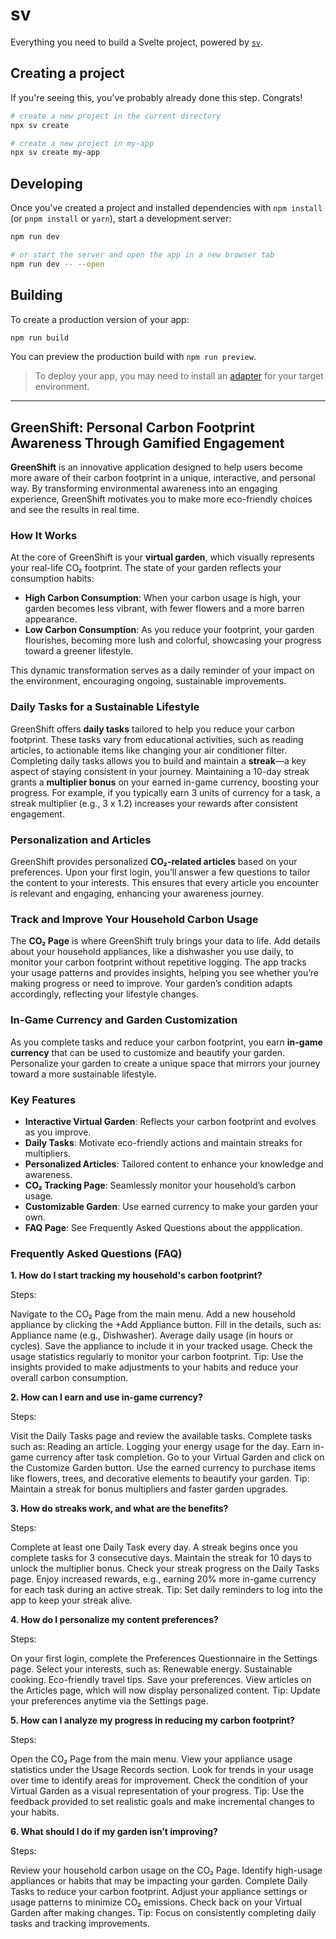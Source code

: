 # sv

Everything you need to build a Svelte project, powered by [`sv`](https://github.com/sveltejs/cli).

## Creating a project

If you're seeing this, you've probably already done this step. Congrats!

```bash
# create a new project in the current directory
npx sv create

# create a new project in my-app
npx sv create my-app
```

## Developing

Once you've created a project and installed dependencies with `npm install` (or `pnpm install` or `yarn`), start a development server:

```bash
npm run dev

# or start the server and open the app in a new browser tab
npm run dev -- --open
```

## Building

To create a production version of your app:

```bash
npm run build
```

You can preview the production build with `npm run preview`.

> To deploy your app, you may need to install an [adapter](https://svelte.dev/docs/kit/adapters) for your target environment.

---

## GreenShift: Personal Carbon Footprint Awareness Through Gamified Engagement

**GreenShift** is an innovative application designed to help users become more aware of their carbon footprint in a unique, interactive, and personal way. By transforming environmental awareness into an engaging experience, GreenShift motivates you to make more eco-friendly choices and see the results in real time.

### How It Works

At the core of GreenShift is your **virtual garden**, which visually represents your real-life CO₂ footprint. The state of your garden reflects your consumption habits:

- **High Carbon Consumption**: When your carbon usage is high, your garden becomes less vibrant, with fewer flowers and a more barren appearance.
- **Low Carbon Consumption**: As you reduce your footprint, your garden flourishes, becoming more lush and colorful, showcasing your progress toward a greener lifestyle.

This dynamic transformation serves as a daily reminder of your impact on the environment, encouraging ongoing, sustainable improvements.

### Daily Tasks for a Sustainable Lifestyle

GreenShift offers **daily tasks** tailored to help you reduce your carbon footprint. These tasks vary from educational activities, such as reading articles, to actionable items like changing your air conditioner filter. Completing daily tasks allows you to build and maintain a **streak**—a key aspect of staying consistent in your journey. Maintaining a 10-day streak grants a **multiplier bonus** on your earned in-game currency, boosting your progress. For example, if you typically earn 3 units of currency for a task, a streak multiplier (e.g., 3 x 1.2) increases your rewards after consistent engagement.

### Personalization and Articles

GreenShift provides personalized **CO₂-related articles** based on your preferences. Upon your first login, you’ll answer a few questions to tailor the content to your interests. This ensures that every article you encounter is relevant and engaging, enhancing your awareness journey.

### Track and Improve Your Household Carbon Usage

The **CO₂ Page** is where GreenShift truly brings your data to life. Add details about your household appliances, like a dishwasher you use daily, to monitor your carbon footprint without repetitive logging. The app tracks your usage patterns and provides insights, helping you see whether you’re making progress or need to improve. Your garden’s condition adapts accordingly, reflecting your lifestyle changes.

### In-Game Currency and Garden Customization

As you complete tasks and reduce your carbon footprint, you earn **in-game currency** that can be used to customize and beautify your garden. Personalize your garden to create a unique space that mirrors your journey toward a more sustainable lifestyle.

### Key Features

- **Interactive Virtual Garden**: Reflects your carbon footprint and evolves as you improve.
- **Daily Tasks**: Motivate eco-friendly actions and maintain streaks for multipliers.
- **Personalized Articles**: Tailored content to enhance your knowledge and awareness.
- **CO₂ Tracking Page**: Seamlessly monitor your household’s carbon usage.
- **Customizable Garden**: Use earned currency to make your garden your own.
- **FAQ Page**: See Frequently Asked Questions about the appplication.

### Frequently Asked Questions (FAQ)

**1. How do I start tracking my household's carbon footprint?**

Steps:

Navigate to the CO₂ Page from the main menu.
Add a new household appliance by clicking the +Add Appliance button.
Fill in the details, such as:
Appliance name (e.g., Dishwasher).
Average daily usage (in hours or cycles).
Save the appliance to include it in your tracked usage.
Check the usage statistics regularly to monitor your carbon footprint.
Tip: Use the insights provided to make adjustments to your habits and reduce your overall carbon consumption.

**2. How can I earn and use in-game currency?**

Steps:

Visit the Daily Tasks page and review the available tasks.
Complete tasks such as:
Reading an article.
Logging your energy usage for the day.
Earn in-game currency after task completion.
Go to your Virtual Garden and click on the Customize Garden button.
Use the earned currency to purchase items like flowers, trees, and decorative elements to beautify your garden.
Tip: Maintain a streak for bonus multipliers and faster garden upgrades.

**3. How do streaks work, and what are the benefits?**

Steps:

Complete at least one Daily Task every day.
A streak begins once you complete tasks for 3 consecutive days.
Maintain the streak for 10 days to unlock the multiplier bonus.
Check your streak progress on the Daily Tasks page.
Enjoy increased rewards, e.g., earning 20% more in-game currency for each task during an active streak.
Tip: Set daily reminders to log into the app to keep your streak alive.

**4. How do I personalize my content preferences?**

Steps:

On your first login, complete the Preferences Questionnaire in the Settings page.
Select your interests, such as:
Renewable energy.
Sustainable cooking.
Eco-friendly travel tips.
Save your preferences.
View articles on the Articles page, which will now display personalized content.
Tip: Update your preferences anytime via the Settings page.

**5. How can I analyze my progress in reducing my carbon footprint?**

Steps:

Open the CO₂ Page from the main menu.
View your appliance usage statistics under the Usage Records section.
Look for trends in your usage over time to identify areas for improvement.
Check the condition of your Virtual Garden as a visual representation of your progress.
Tip: Use the feedback provided to set realistic goals and make incremental changes to your habits.

**6. What should I do if my garden isn’t improving?**

Steps:

Review your household carbon usage on the CO₂ Page.
Identify high-usage appliances or habits that may be impacting your garden.
Complete Daily Tasks to reduce your carbon footprint.
Adjust your appliance settings or usage patterns to minimize CO₂ emissions.
Check back on your Virtual Garden after making changes.
Tip: Focus on consistently completing daily tasks and tracking improvements.
